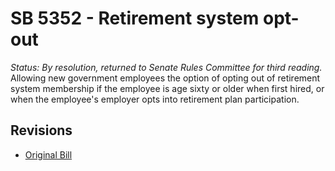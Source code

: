 # SB 5352 - Retirement system opt-out
*Status: By resolution, returned to Senate Rules Committee for third reading.*
Allowing new government employees the option of opting out of retirement system membership if the employee is age sixty or older when first hired, or when the employee's employer opts into retirement plan participation.

## Revisions
* [Original Bill](1/)